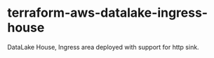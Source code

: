 # terraform-aws-datalake-ingress-house
DataLake House, Ingress area deployed with support for http sink.
